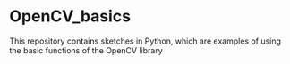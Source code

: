 # OpenCV_basics
This repository contains sketches in Python, which are examples of using the basic functions of the OpenCV library
